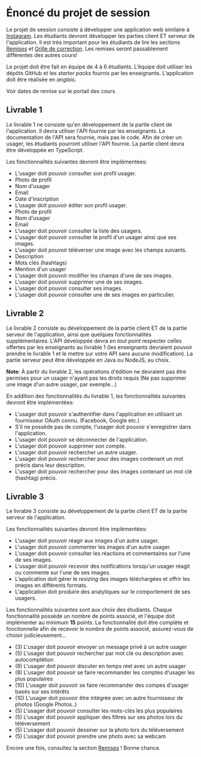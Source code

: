 # Énoncé du projet de session

Le projet de session consiste à développer une application web similaire à [Instagram](https://www.instagram.com).  Les étudiants devront développer les parties client ET serveur de l'application. Il est très important pour les étudiants de lire les sections [Remises](https://github.com/GLO3112/ugram/blob/master/Remises.md) et [Grille de correction](https://docs.google.com/spreadsheets/d/1C52Qwlf5l4wu_2_SGlAbJ6PKlXMl4jJfihJuSchRRSM). Les remises seront passablement différentes des autres cours!

Le projet doit être fait en équipe de 4 à 6 étudiants. L’équipe doit utiliser les dépôts GitHub et les _starter packs_ fournis par les enseignants. L'application doit être réalisée en *anglais*. 

Voir dates de remise sur le portail des cours.

## Livrable 1

Le livrable 1 ne consiste qu'en développement de la partie client de l'application. Il devra utiliser l'API fournie par les enseignants. La documentation de l'API sera fournie, mais pas le code. Afin de créer un usager, les étudiants pourront utiliser l'API fournie. La partie client devra être développée en TypeScript. 

Les fonctionnalités suivantes devront être implémentées:
* L'usager doit pouvoir consulter son profil usager.
 * Photo de profil
 * Nom d'usager
 * Email
 * Date d'inscription
* L’usager doit pouvoir éditer son profil usager.
 * Photo de profil
 * Nom d'usager
 * Email
* L'usager doit pouvoir consulter la liste des usagers.
* L'usager doit pouvoir consulter le profil d'un usager ainsi que ses images.
* L'usager doit pouvoir téléverser une image avec les champs suivants.
 * Description
 * Mots clés (hashtags)
 * Mention d'un usager
* L'usager doit pouvoir modifier les champs d'une de ses images.
* L'usager doit pouvoir supprimer une de ses images.
* L'usager doit pouvoir consulter ses images.
* L'usager doit pouvoir consulter une de ses images en particulier.

## Livrable 2

Le livrable 2 consiste au développement de la partie client ET de la partie serveur de l'application, ainsi que quelques fonctionnalités supplémentaires. L'API développée devra _en tout point_ respecter celles offertes par les enseignants au livrable 1 (les enseignants devraient pouvoir prendre le livrable 1 et le mettre sur votre API sans aucune modification). La partie serveur peut être développée en Java ou NodeJS, au choix.

**Note**: À partir du livrable 2, les opérations d'édition ne devraient pas être permises pour un usager n'ayant pas les droits requis (Ne pas supprimer une image d'un autre usager, par exemple...)

En addition des fonctionnalités du livrable 1, les fonctionnalités suivantes devront être implémentées:

* L'usager doit pouvoir s'authentifier dans l'application en utilisant un fournisseur OAuth connu. (Facebook, Google etc.)
* S'il ne possède pas de compte, l'usager doit pouvoir s'enregistrer dans l'application.
* L'usager doit pouvoir se déconnecter de l'application.
* L'usager doit pouvoir supprimer son compte.
* L'usager doit pouvoir rechercher un autre usager.
* L'usager doit pouvoir rechercher pour des images contenant un mot précis dans leur description.
* L'usager doit pouvoir rechercher pour des images contenant un mot clé (hashtag) précis.

## Livrable 3

Le livrable 3 consiste au développement de la partie client ET de la partie serveur de l'application.

Les fonctionnalités suivantes devront être implémentées:

* L'usager doit pouvoir réagir aux images d'un autre usager.
* L'usager doit pouvoir commenter les images d'un autre usager.
* L'usager doit pouvoir consulter les réactions et commentaires sur l'une de ses images.
* L'usager doit pouvoir recevoir des notifications lorsqu'un usager réagit ou commente sur l'une de ses images.
* L’application doit gérer le _resizing_ des images téléchargées et offrir les images en différents formats.
* L'application doit produire des analytiques sur le comportement de ses usagers.

Les fonctionnalités suivantes sont aux choix des étudiants. Chaque fonctionnalité possède un nombre de points associé, et l'équipe doit implémenter au minimum **15** points. La fonctionnalité doit être complète et fonctionnelle afin de recevoir le nombre de points associé, assurez-vous de choisir judicieusement...

* (3) L'usager doit pouvoir envoyer un message privé à un autre usager
* (5) L'usager doit pouvoir rechercher par mot clé ou description avec autocomplétion
* (8) L'usager doit pouvoir discuter en temps réel avec un autre usager
* (8) L'usager doit pouvoir se faire recommander les comptes d'usager les plus populaires
* (10) L'usager doit pouvoir se faire recommander des compes d'usager basés sur ses intérêts
* (10) L'usager doit pouvoir être intégrée avec un autre fournisseur de photos (Google Photos..)
* (5) L'usager doit pouvoir consulter les mots-clés les plus populaires
* (5) L'usager doit pouvoir appliquer des filtres sur ses photos lors du téléversement
* (5) L'usager doit pouvoir dessiner sur la photo lors du téléversement
* (5) L'usager doit pouvoir prendre une photo avec sa webcam

Encore une fois, consultez la section [Remises](https://github.com/GLO3112/ugram/blob/master/Remises.md) ! Bonne chance.


